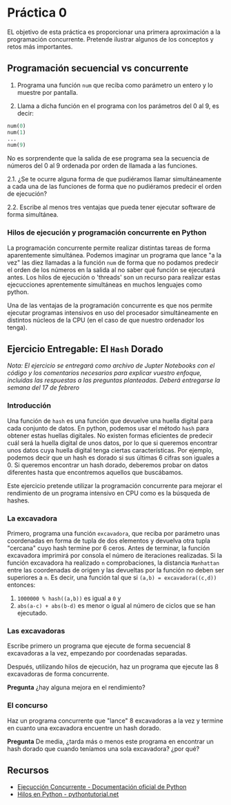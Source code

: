 # Práctica 0

EL objetivo de esta práctica es proporcionar una primera aproximación a la programación concurrente. Pretende ilustrar algunos de los conceptos y retos más importantes.

## Programación secuencial vs concurrente

1. Programa una función `num` que reciba como parámetro un entero y lo muestre por pantalla.

2. Llama a dicha función en el programa con los parámetros del 0 al 9, es decir:

```python
num(0)
num(1)
...
num(9)
```

No es sorprendente que la salida de ese programa sea la secuencia de números del 0 al 9 ordenada por orden de llamada a las funciones.

2.1. ¿Se te ocurre alguna forma de que pudiéramos llamar simultáneamente a cada una de las funciones de forma que no pudiéramos predecir el orden de ejecución?

2.2. Escribe al menos tres ventajas que pueda tener ejecutar software de forma simultánea.

### Hilos de ejecución y programación concurrente en Python

La programación concurrente permite realizar distintas tareas de forma aparentemente simultánea. Podemos imaginar un programa que lance "a la vez" las diez llamadas a la función `num` de forma que no podamos predecir el orden de los números en la salida al no saber qué función se ejecutará antes. Los hilos de ejecución o 'threads' son un recurso para realizar estas ejecucciones aprentemente simultáneas en muchos lenguajes como python.

Una de las ventajas de la programación concurrente es que nos permite ejecutar programas intensivos en uso del procesador simultáneamente en distintos núcleos de la CPU (en el caso de que nuestro ordenador los tenga).

## **Ejercicio Entregable:** El `Hash` Dorado

_Nota: El ejercicio se entregará como archivo de Jupter Notebooks con el código y los comentarios necesarios para explicar vuestro enfoque, incluidas las respuestas a las preguntas planteadas. Deberá entregarse la semana del 17 de febrero_

### Introducción

Una función de `hash` es una función que devuelve una huella digital para cada conjunto de datos. En python, podemos usar el método `hash` para obtener estas huellas digitales. No existen formas eficientes de predecir cuál será la huella digital de unos datos, por lo que si queremos encontrar unos datos cuya huella digital tenga ciertas características. Por ejemplo, podemos decir que un hash es dorado si sus últimas 6 cifras son iguales a 0. Si queremos encontrar un hash dorado, deberemos probar on datos diferentes hasta que encontremos aquellos que buscábamos.

Este ejercicio pretende utilizar la programación concurrente para mejorar el rendimiento de un programa intensivo en CPU como es la búsqueda de hashes.

### La excavadora

Primero, programa una función `excavadora`, que reciba por parámetro unas coordenadas en forma de tupla de dos elementos y devuelva otra tupla "cercana" cuyo hash termine por 6 ceros. Antes de terminar, la función excavadora imprimirá por consola el número de iteraciones realizadas. Si la función excavadora ha realizado `n` comprobaciones, la distancia `Manhattan` entre las coordenadas de origen y las devueltas por la función no deben ser superiores a `n`. Es decir, una función tal que si `(a,b) = excavadora((c,d))` entonces:

  1. `1000000 % hash((a,b))` es igual a `0` y
  2. `abs(a-c) + abs(b-d)` es menor o igual al número de ciclos que se han ejecutado.

### Las excavadoras

Escribe primero un programa que ejecute de forma secuencial 8 excavadoras a la vez, empezando por coordenadas separadas.

Después, utilizando hilos de ejecución, haz un programa que ejecute las 8 excavadoras de forma concurrente.

**Pregunta** ¿hay alguna mejora en el rendimiento?

### El concurso

Haz un programa concurrente que "lance" 8 excavadoras a la vez y termine en cuanto una excavadora encuentre un hash dorado.

**Pregunta** De media, ¿tarda más o menos este programa en encontrar un hash dorado que cuando teníamos una sola excavadora? ¿por qué?

## Recursos

- [Ejecucción Concurrente - Documentación oficial de Python](https://docs.python.org/3/library/concurrency.html)
- [Hilos en Python - pythontutorial.net](https://www.pythontutorial.net/python-concurrency/python-threading/)
